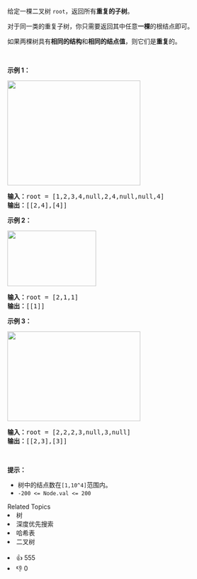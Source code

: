 <p>给定一棵二叉树 <code>root</code>，返回所有<strong>重复的子树</strong>。</p>

<p>对于同一类的重复子树，你只需要返回其中任意<strong>一棵</strong>的根结点即可。</p>

<p>如果两棵树具有<strong>相同的结构</strong>和<strong>相同的结点值</strong>，则它们是<strong>重复</strong>的。</p>

<p>&nbsp;</p>

<p><strong>示例 1：</strong></p>

<p><img alt="" src="https://assets.leetcode.com/uploads/2020/08/16/e1.jpg" style="height: 236px; width: 300px;" /></p>

<pre>
<strong>输入：</strong>root = [1,2,3,4,null,2,4,null,null,4]
<strong>输出：</strong>[[2,4],[4]]</pre>

<p><strong>示例 2：</strong></p>

<p><img alt="" src="https://assets.leetcode.com/uploads/2020/08/16/e2.jpg" style="height: 125px; width: 200px;" /></p>

<pre>
<strong>输入：</strong>root = [2,1,1]
<strong>输出：</strong>[[1]]</pre>

<p><strong>示例 3：</strong></p>

<p><strong><img alt="" src="https://assets.leetcode.com/uploads/2020/08/16/e33.jpg" style="height: 202px; width: 300px;" /></strong></p>

<pre>
<strong>输入：</strong>root = [2,2,2,3,null,3,null]
<strong>输出：</strong>[[2,3],[3]]</pre>

<p>&nbsp;</p>

<p><strong>提示：</strong></p>

<ul>
	<li>树中的结点数在<code>[1,10^4]</code>范围内。</li>
	<li><code>-200 &lt;= Node.val &lt;= 200</code></li>
</ul>
<div><div>Related Topics</div><div><li>树</li><li>深度优先搜索</li><li>哈希表</li><li>二叉树</li></div></div><br><div><li>👍 555</li><li>👎 0</li></div>
